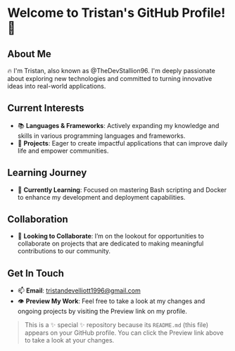 # Welcome to Tristan's GitHub Profile! 👋

## About Me
🔥 I'm Tristan, also known as @TheDevStallion96. I'm deeply passionate about exploring new technologies and committed to turning innovative ideas into real-world applications.

## Current Interests
- 📚 **Languages & Frameworks**: Actively expanding my knowledge and skills in various programming languages and frameworks.
- 🚀 **Projects**: Eager to create impactful applications that can improve daily life and empower communities.

## Learning Journey
- 🌱 **Currently Learning**: Focused on mastering Bash scripting and Docker to enhance my development and deployment capabilities.

## Collaboration
- 💞️ **Looking to Collaborate**: I’m on the lookout for opportunities to collaborate on projects that are dedicated to making meaningful contributions to our community.

## Get In Touch
- 📫 **Email**: [tristandevelliott1996@gmail.com](mailto:tristandevelliott1996@gmail.com)
- 👁️ **Preview My Work**: Feel free to take a look at my changes and ongoing projects by visiting the Preview link on my profile.

> This is a ✨ special ✨ repository because its `README.md` (this file) appears on your GitHub profile. You can click the Preview link above to take a look at your changes.


<!---
TheDevStallion96/TheDevStallion96 is a ✨ special ✨ repository because its `README.md` (this file) appears on your GitHub profile.
You can click the Preview link to take a look at your changes.
--->
